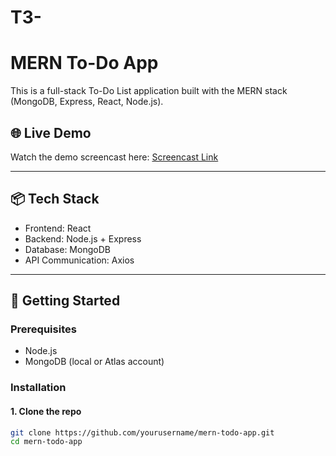 # T3-
# MERN To-Do App

This is a full-stack To-Do List application built with the MERN stack (MongoDB, Express, React, Node.js).

## 🌐 Live Demo

Watch the demo screencast here: [Screencast Link](#)

---

## 📦 Tech Stack

- Frontend: React
- Backend: Node.js + Express
- Database: MongoDB
- API Communication: Axios

---

## 🚀 Getting Started

### Prerequisites

- Node.js
- MongoDB (local or Atlas account)

### Installation

#### 1. Clone the repo

```bash
git clone https://github.com/yourusername/mern-todo-app.git
cd mern-todo-app
